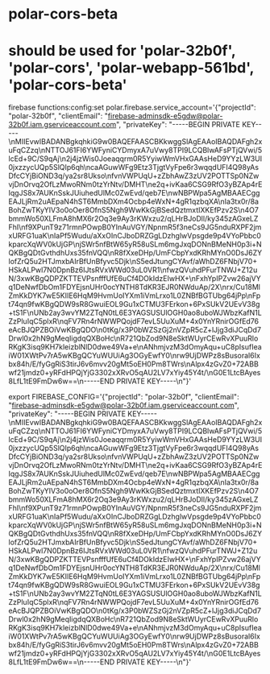 # polar-cors-beta

# should be used for 'polar-32b0f', 'polar-cors', 'polar-webapp-561bd', 'polar-cors-beta'

firebase functions:config:set polar.firebase.service_account='{"projectId": "polar-32b0f", "clientEmail": "firebase-adminsdk-e5gdw@polar-32b0f.iam.gserviceaccount.com", "privateKey": "-----BEGIN PRIVATE KEY-----\nMIIEvwIBADANBgkqhkiG9w0BAQEFAASCBKkwggSlAgEAAoIBAQDAFgh2xuFqCZzq\nNTTOJ61FI6YWFyniCYDmyxA7uVwy8TPI9LCQBlwAFsPTjQVwi/5lcEd+9C/S9qAj\n2j4jzWis0Joeaqqrm0R5YyiwWmVHxGAAsHeD9YYzLW3UI0jxzzycUQp5SlQIp6qh\ncaAGuwWFg9Etz3TjgtVyFpe6r3wqqdUFI4Q98yAsDfcCYjBiOND3q/ya2sr8Ukso\nfvnVWPUqU+zZbhAwZ3zUV2POTTSp0NZwvjDnOrvq2OfLzMwoRNm0tzYrNtv/DMHT\ne2q+ivKaa6CSG9RfO3yBZAp4rEIqgJS8x7AUKnSskJUiuhedUlMc0ZwEvd/qeb7E\nwNBPWpa5AgMBAAECggEAJLjRm2uAEpaN4hST6MmbDXm4Ocbp4eWxN+4gR1qzbqXA\nIa3tx0r/8aBohZwTKyYIV3o0oOer8OfnS5Ngh9WwKkGjBSedQztmxtIXKEfPzv2S\n4O7bmmWo50XLFmA8hMX6r2Oq3e9Ay3rKWxzu2/qLHrBJoDll/ky345zAGxeLZFhI\nf9XPunT9z71rmnPOwpB0YInAuVGY/NpnmR5f3neCs9JG5nduRXPF2jmxURFG1uaK\nIaPf5Wudu/aXxOInCJboDRZGgLDzhglwVpsgde9p4VYoPbbc0kparcXqWV0kUjGP\njSWr5nfBtW65yR58uSLm6mgJxqDONnBMeNH0p3i+NQKBgQDtGvthdhUxs35fnVQQ\nR8fXxeDHp/UmFCbpYxdKRhMYnO0DsJ6ZYlofZrQ5u2HTJmxbAIrBfUnBfyvc5Djk\nS5edJtungCYAvf/aWhDZ6FNbjV70+HSkALPwl7N0DpnBz6IJtsRVxWWd03uL0VR1\nfwzQVuhdPFurTNWJ+Z12uN/3xwKBgQDPZKTTEVPsnfffUfE6uCf4DOkIdzEIwHX+\nFxhYpIPZvw26ajVYq1DeNwfDbOm1FDYEjsnUHr0ocYNTH8TdKR3EJR0NWduAp/2X\nrx/Cu18MlZmKkDYK7wE5KIIE6HqM9HvmUoIYXm1iVmLrxo1L0ZNBfBGTUbg64jPp\nFpt74qn9fwKBgQDW9sR8GwuiEOL9Gu1xCTMU3FErkon+6PxSUkV2UEvV38g+tS1F\nUNb2ay3wvYM2ZTqN0tL6E3YAGSUSUlOGH0ao8uboWJWbzKafN1LZzPluIqC5plxR\nqFV7Rn4rNWWPQojdF7evL5UuXuM+4x0YnYRnirOGfEd76eAcBJQPZBOiVwKBgQDO\n0tKg/x3P0bWZSzGj2nVZpR5cZ+lJjg3diJCqDd7Drwl0x2hN9gMeqIigdqQXBoHc\nR721QbZod9N8eSktWUyrCEwRvXPuuRloRKgK3isq9KH7kleizblNlD0dwe49Va+e\nANhmjvzM3dOmyAqu+uC8pIsufIeaiW01XWtPv7rA5wKBgQCYuWUUiAg3OGyEwfY0\nrw9UjDWPz8sBusoral6Ixbx84h/E/fyGgRiS3tirJ6v6mvv20gMt5oEH0Pm8TWrs\nAlpx4zGvZ0+72ABBwf21jmdz0+yRFdHPQjYjG3302xXRvO5qAU2LV7xYiy45Y4t/\nG0E1LtcBAyes8LfL1tE9FmDw6w==\n-----END PRIVATE KEY-----\n"}'

export FIREBASE_CONFIG='{"projectId": "polar-32b0f", "clientEmail": "firebase-adminsdk-e5gdw@polar-32b0f.iam.gserviceaccount.com", "privateKey": "-----BEGIN PRIVATE KEY-----\nMIIEvwIBADANBgkqhkiG9w0BAQEFAASCBKkwggSlAgEAAoIBAQDAFgh2xuFqCZzq\nNTTOJ61FI6YWFyniCYDmyxA7uVwy8TPI9LCQBlwAFsPTjQVwi/5lcEd+9C/S9qAj\n2j4jzWis0Joeaqqrm0R5YyiwWmVHxGAAsHeD9YYzLW3UI0jxzzycUQp5SlQIp6qh\ncaAGuwWFg9Etz3TjgtVyFpe6r3wqqdUFI4Q98yAsDfcCYjBiOND3q/ya2sr8Ukso\nfvnVWPUqU+zZbhAwZ3zUV2POTTSp0NZwvjDnOrvq2OfLzMwoRNm0tzYrNtv/DMHT\ne2q+ivKaa6CSG9RfO3yBZAp4rEIqgJS8x7AUKnSskJUiuhedUlMc0ZwEvd/qeb7E\nwNBPWpa5AgMBAAECggEAJLjRm2uAEpaN4hST6MmbDXm4Ocbp4eWxN+4gR1qzbqXA\nIa3tx0r/8aBohZwTKyYIV3o0oOer8OfnS5Ngh9WwKkGjBSedQztmxtIXKEfPzv2S\n4O7bmmWo50XLFmA8hMX6r2Oq3e9Ay3rKWxzu2/qLHrBJoDll/ky345zAGxeLZFhI\nf9XPunT9z71rmnPOwpB0YInAuVGY/NpnmR5f3neCs9JG5nduRXPF2jmxURFG1uaK\nIaPf5Wudu/aXxOInCJboDRZGgLDzhglwVpsgde9p4VYoPbbc0kparcXqWV0kUjGP\njSWr5nfBtW65yR58uSLm6mgJxqDONnBMeNH0p3i+NQKBgQDtGvthdhUxs35fnVQQ\nR8fXxeDHp/UmFCbpYxdKRhMYnO0DsJ6ZYlofZrQ5u2HTJmxbAIrBfUnBfyvc5Djk\nS5edJtungCYAvf/aWhDZ6FNbjV70+HSkALPwl7N0DpnBz6IJtsRVxWWd03uL0VR1\nfwzQVuhdPFurTNWJ+Z12uN/3xwKBgQDPZKTTEVPsnfffUfE6uCf4DOkIdzEIwHX+\nFxhYpIPZvw26ajVYq1DeNwfDbOm1FDYEjsnUHr0ocYNTH8TdKR3EJR0NWduAp/2X\nrx/Cu18MlZmKkDYK7wE5KIIE6HqM9HvmUoIYXm1iVmLrxo1L0ZNBfBGTUbg64jPp\nFpt74qn9fwKBgQDW9sR8GwuiEOL9Gu1xCTMU3FErkon+6PxSUkV2UEvV38g+tS1F\nUNb2ay3wvYM2ZTqN0tL6E3YAGSUSUlOGH0ao8uboWJWbzKafN1LZzPluIqC5plxR\nqFV7Rn4rNWWPQojdF7evL5UuXuM+4x0YnYRnirOGfEd76eAcBJQPZBOiVwKBgQDO\n0tKg/x3P0bWZSzGj2nVZpR5cZ+lJjg3diJCqDd7Drwl0x2hN9gMeqIigdqQXBoHc\nR721QbZod9N8eSktWUyrCEwRvXPuuRloRKgK3isq9KH7kleizblNlD0dwe49Va+e\nANhmjvzM3dOmyAqu+uC8pIsufIeaiW01XWtPv7rA5wKBgQCYuWUUiAg3OGyEwfY0\nrw9UjDWPz8sBusoral6Ixbx84h/E/fyGgRiS3tirJ6v6mvv20gMt5oEH0Pm8TWrs\nAlpx4zGvZ0+72ABBwf21jmdz0+yRFdHPQjYjG3302xXRvO5qAU2LV7xYiy45Y4t/\nG0E1LtcBAyes8LfL1tE9FmDw6w==\n-----END PRIVATE KEY-----\n"}'
